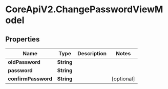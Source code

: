 # CoreApiV2.ChangePasswordViewModel

## Properties
Name | Type | Description | Notes
------------ | ------------- | ------------- | -------------
**oldPassword** | **String** |  | 
**password** | **String** |  | 
**confirmPassword** | **String** |  | [optional] 


